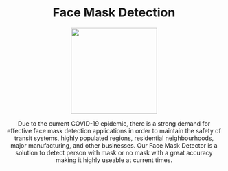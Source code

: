 
<h1 align="center">Face Mask Detection</h1>

<div align= "center"><img src="https://github.com/Vrushti24/Face-Mask-Detection/blob/logo/Logo/facemaskdetection.ai%20%40%2051.06%25%20(CMYK_GPU%20Preview)%20%2018-02-2021%2018_33_18%20(2).png" width="200" height="200"/>

Due to the current COVID-19 epidemic, there is a strong demand for effective face mask detection applications in order to maintain the safety of transit systems, highly populated regions, residential neighbourhoods, major manufacturing, and other businesses. Our Face Mask Detector is a solution to detect person with mask or no mask with a great accuracy making it highly useable at current times.
